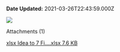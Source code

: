 **Date Updated:** 2021-03-26T22:43:59.000Z

![](https://s3.amazonaws.com/cdn.freshdesk.com/data/helpdesk/attachments/production/48095065452/original/JNTAtMnvKUw3biA0fY_JVn4JWD9L7eWKqA.png?1616778804)

Attachments (1)

[ xlsx Idea to 7 Fi....xlsx 7.6 KB ](/helpdesk/attachments/48095065359) 